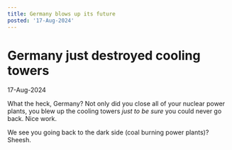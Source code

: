 ```yaml
---
title: Germany blows up its future
posted: '17-Aug-2024'
---
```


# Germany just destroyed cooling towers

17-Aug-2024

What the heck, Germany? Not only did you close all of your nuclear power plants, you blew up the cooling towers _just to be sure_ you could never go back. Nice work.

We see you going back to the dark side (coal burning power plants)? Sheesh.
